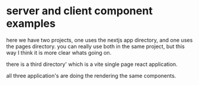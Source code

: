 # server and client component examples

here we have two projects, one uses the nextjs app directory, and one uses the pages directory. you can really use both in the same project, but this way I think it is more clear whats going on.

there is a third directory' which is a vite single page react application.

all three application's are doing the rendering the same components.